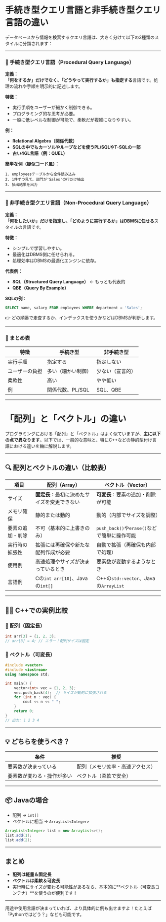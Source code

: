 # 手続き型クエリ言語と非手続き型クエリ言語の違い

データベースから情報を検索するクエリ言語は、大きく分けて以下の2種類のスタイルに分類されます：

---

### 🔹 手続き型クエリ言語（Procedural Query Language）

**定義：**  
**「何をするか」だけでなく、「どうやって実行するか」も指定する**言語です。処理の流れや手順を明示的に記述します。

**特徴：**
- 実行手順をユーザーが細かく制御できる。
- プログラミング的な思考が必要。
- 一般に低レベルな制御が可能で、柔軟だが複雑になりやすい。

**例：**
- **Relational Algebra（関係代数）**
- **SQLの中でもカーソルやループなどを使うPL/SQLやT-SQLの一部**
- **古い4GL言語（例：QUEL）**

**簡単な例（疑似コード風）：**
```text
1. employeesテーブルから全件読み込み
2. 1件ずつ見て、部門が'Sales'の行だけ抽出
3. 抽出結果を出力
```

---

### 🔸 非手続き型クエリ言語（Non-Procedural Query Language）

**定義：**  
**「何をしたいか」だけを指定し、「どのように実行するか」はDBMSに任せる**スタイルの言語です。

**特徴：**
- シンプルで学習しやすい。
- 最適化はDBMS側に任せられる。
- 処理効率はDBMSの最適化エンジンに依存。

**代表例：**
- **SQL（Structured Query Language）** ← もっとも代表的
- **QBE（Query By Example）**

**SQLの例：**
```sql
SELECT name, salary FROM employees WHERE department = 'Sales';
```
👉 どの順番で走査するか、インデックスを使うかなどはDBMSが判断します。

---

### 🔄 まとめ表

| 特徴 | 手続き型 | 非手続き型 |
|------|----------|-------------|
| 実行手順 | 指定する | 指定しない |
| ユーザーの負担 | 多い（細かい制御） | 少ない（宣言的） |
| 柔軟性 | 高い | やや低い |
| 例 | 関係代数、PL/SQL | SQL、QBE |

---

# 「配列」と「ベクトル」の違い

プログラミングにおける「配列」と「ベクトル」はよく似ていますが、**主に以下の点で異なります**。以下では、一般的な意味と、特にC++などの静的型付け言語における違いを軸に解説します。

---

## 🔍 配列とベクトルの違い（比較表）

| 項目 | 配列（Array） | ベクトル（Vector） |
|------|----------------|----------------------|
| サイズ | **固定長**：最初に決めたサイズを変更できない | **可変長**：要素の追加・削除が可能 |
| メモリ確保 | 静的または動的 | 動的（内部でサイズを調整） |
| 要素の追加・削除 | 不可（基本的に上書きのみ） | `push_back()`や`erase()`などで簡単に操作可能 |
| 実行時の拡張性 | 拡張には再確保や新たな配列作成が必要 | 自動で拡張（再確保も内部で処理） |
| 使用例 | 高速処理やサイズが決まっているとき | 要素数が変動するようなとき |
| 言語例 | Cの`int arr[10]`、Javaの`int[]` | C++の`std::vector`、Javaの`ArrayList` |

---

## 🧑‍💻 C++での実例比較

### 🔹 配列（固定長）

```cpp
int arr[3] = {1, 2, 3};
// arr[3] = 4; // エラー！配列サイズは固定
```

### 🔸 ベクトル（可変長）

```cpp
#include <vector>
#include <iostream>
using namespace std;

int main() {
    vector<int> vec = {1, 2, 3};
    vec.push_back(4);  // サイズが動的に拡張される
    for (int n : vec) {
        cout << n << " ";
    }
    return 0;
}
// 出力: 1 2 3 4
```

---

## 💡 どちらを使うべき？

| 条件 | 推奨 |
|------|------|
| 要素数が決まっている | 配列（メモリ効率・高速アクセス） |
| 要素数が変わる・操作が多い | ベクトル（柔軟で安全） |

---

## 📦 Javaの場合

- 配列 → `int[]`
- ベクトルに相当 → `ArrayList<Integer>`

```java
ArrayList<Integer> list = new ArrayList<>();
list.add(1);
list.add(2);
```

---

## まとめ

- **配列は軽量＆固定長**
- **ベクトルは柔軟＆可変長**
- 実行時にサイズが変わる可能性があるなら、基本的に**ベクトル（可変長コンテナ）**を使うのが便利です！

---

用途や使用言語が決まっていれば、より具体的に例も出せますよ！たとえば「Pythonではどう？」なども可能です。